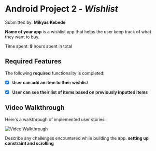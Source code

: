 # Android Project 2 - *Wishlist*

Submitted by: **Mikyas Kebede**

**Name of your app** is a wishlist app that helps the user keep track of what they want to buy.

Time spent: **9** hours spent in total

## Required Features

The following **required** functionality is completed:

- [x] **User can add an item to their wishlist**
- [x] **User can see their list of items based on previously inputted items**



## Video Walkthrough

Here's a walkthrough of implemented user stories:

<img src='http://g.recordit.co/PVvrv6oMOV.gif' title='Video Walkthrough' width='' alt='Video Walkthrough' />

Describe any challenges encountered while building the app.
**setting up constraint and scrolling**
